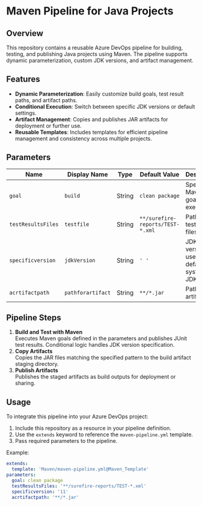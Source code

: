 # Maven Pipeline for Java Projects

## Overview
This repository contains a reusable Azure DevOps pipeline for building, testing, and publishing Java projects using Maven. The pipeline supports dynamic parameterization, custom JDK versions, and artifact management.

## Features
- **Dynamic Parameterization**: Easily customize build goals, test result paths, and artifact paths.
- **Conditional Execution**: Switch between specific JDK versions or default settings.
- **Artifact Management**: Copies and publishes JAR artifacts for deployment or further use.
- **Reusable Templates**: Includes templates for efficient pipeline management and consistency across multiple projects.

## Parameters
| Name               | Display Name       | Type   | Default Value                   | Description                               |
|--------------------|--------------------|--------|---------------------------------|-------------------------------------------|
| `goal`             | `build`           | String | `clean package`                | Specifies Maven goals to execute.         |
| `testResultsFiles` | `testfile`         | String | `**/surefire-reports/TEST-*.xml`| Path for test result files.               |
| `specificversion`  | `jdkVersion`       | String | `' '`                           | JDK version to use; defaults to system JDK.|
| `acrtifactpath`    | `pathforartifact` | String | `**/*.jar`                      | Path to JAR artifacts.                    |

## Pipeline Steps
1. **Build and Test with Maven**  
   Executes Maven goals defined in the parameters and publishes JUnit test results. Conditional logic handles JDK version specification.
2. **Copy Artifacts**  
   Copies the JAR files matching the specified pattern to the build artifact staging directory.
3. **Publish Artifacts**  
   Publishes the staged artifacts as build outputs for deployment or sharing.

## Usage
To integrate this pipeline into your Azure DevOps project:
1. Include this repository as a resource in your pipeline definition.
2. Use the `extends` keyword to reference the `maven-pipeline.yml` template.
3. Pass required parameters to the pipeline.

Example:
```yaml
extends:
  template: 'Maven/maven-pipeline.yml@Maven_Template'
parameters:
  goal: clean package
  testResultsFiles: '**/surefire-reports/TEST-*.xml'
  specificversion: '11'
  acrtifactpath: '**/*.jar'
